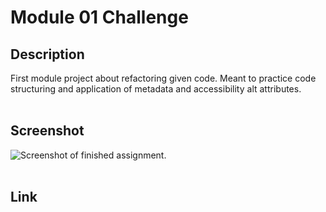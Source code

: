 # Module 01 Challenge

<h2>Description</h2>
First module project about refactoring given code. Meant to practice code structuring and application of metadata and accessibility alt attributes.
<br/>
<br/>
<h2>Screenshot</h2>
<img src="./Develop/assets/images/screenshot.png" alt="Screenshot of finished assignment.">
<br/>
<br/>
<h2>Link</h2>
